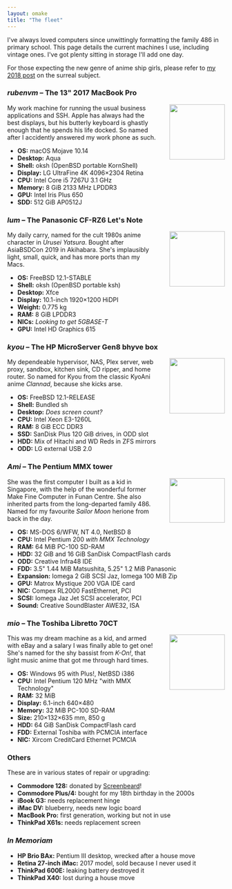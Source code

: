 ```yaml
---
layout: omake
title: "The fleet"
---
```

I've always loved computers since unwittingly formatting the family 486 in primary school. This page details the current machines I use, including vintage ones. I've got plenty sitting in storage I'll add one day.

For those expecting the new genre of anime ship girls, please refer to [my 2018 post](https://rubenerd.com/azur-lane-neptunia/) on the surreal subject.


### *rubenvm* – The 13" 2017 MacBook Pro

<p><img src="https://rubenerd.com/files/2019/fleet-macbookpro13usbc@1x.png" srcset="https://rubenerd.com/files/2019/fleet-macbookpro13usbc@1x.png 1x, https://rubenerd.com/files/2019/fleet-macbookpro13usbc@2x.png 2x" alt="" style="width:128px; float:right; margin:0 0 1em 2em" /></p>

My work machine for running the usual business applications and SSH. Apple has always had the best displays, but his butterly keyboard is ghastly enough that he spends his life docked. So named after I accidently answered my work phone as such.

* **OS:**      macOS Mojave 10.14
* **Desktop:** Aqua
* **Shell:**   oksh (OpenBSD portable KornShell)
* **Display:** LG UltraFine 4K 4096×2304 Retina
* **CPU:**     Intel Core i5 7267U 3.1 GHz
* **Memory:**  8 GiB 2133 MHz LPDDR3
* **GPU:**     Intel Iris Plus 650
* **SDD:**     512 GiB AP0512J 

### *lum* – The Panasonic CF-RZ6 Let's Note

<p><img src="https://rubenerd.com/files/2019/fleet-letsnote-cf-rz6@1x.jpg" srcset="https://rubenerd.com/files/2019/fleet-letsnote-cf-rz6@1x.jpg 1x, https://rubenerd.com/files/2019/fleet-letsnote-cf-rz6@2x.jpg 2x" alt="" style="width:128px; float:right; margin:0 0 1em 2em;" /></p>

My daily carry, named for the cult 1980s anime character in *Urusei Yatsura*. Bought after AsiaBSDCon 2019 in Akihabara. She's implausibly light, small, quick, and has more ports than my Macs.

* **OS:**      FreeBSD 12.1-STABLE
* **Shell:**   oksh (OpenBSD portable ksh)
* **Desktop:** Xfce
* **Display:** 10.1-inch 1920×1200 HiDPI
* **Weight:**  0.775 kg
* **RAM:**     8 GiB LPDDR3
* **NICs:**    *Looking to get 5GBASE-T*
* **GPU:**     Intel HD Graphics 615


### *kyou* – The HP MicroServer Gen8 bhyve box

<p><img src="https://rubenerd.com/files/2019/fleet-companioncube@1x.jpg" srcset="https://rubenerd.com/files/2019/fleet-companioncube@1x.jpg 1x, https://rubenerd.com/files/2019/fleet-companioncube@2x.jpg 2x" alt="" style="width:128px; float:right; margin:0 0 1em 2em;" /></p>

My dependeable hypervisor, NAS, Plex server, web proxy, sandbox, kitchen sink, CD ripper, and home router. So named for Kyou from the classic KyoAni anime *Clannad*, because she kicks arse. 

* **OS:**      FreeBSD 12.1-RELEASE
* **Shell:**   Bundled sh
* **Desktop:** *Does screen count?*
* **CPU:**     Intel Xeon E3-1260L
* **RAM:**     8 GiB ECC DDR3
* **SSD:**     SanDisk Plus 120 GiB drives, in ODD slot
* **HDD:**     Mix of Hitachi and WD Reds in ZFS mirrors
* **ODD:**     LG external USB 2.0


### *Ami* – The Pentium MMX tower

<p><img src="https://rubenerd.com/files/2019/mmx@1x.jpg" srcset="https://rubenerd.com/files/2019/mmx@1x.jpg 1x, https://rubenerd.com/files/2019/mmx@2x.jpg 2x" alt="" style="width:128px; height:103px; float:right; margin:0 0 1em 2em;" /></p>

She was the first computer I built as a kid in Singapore, with the help of the wonderful former Make Fine Computer in Funan Centre. She also inherited parts from the long-departed family 486. Named for my favourite *Sailor Moon* herione from back in the day.

* **OS:**    MS-DOS 6/WFW, NT 4.0, NetBSD 8
* **CPU:**   Intel Pentium 200 *with MMX Technology*
* **RAM:**   64 MiB PC-100 SD-RAM
* **HDD:**   32 GiB and 16 GiB SanDisk CompactFlash cards
* **ODD:**   Creative Infra48 IDE
* **FDD:**   3.5" 1.44 MiB Matsushita, 5.25" 1.2 MiB Panasonic
* **Expansion:**  Iomega 2 GiB SCSI Jaz, Iomega 100 MiB Zip
* **GPU:**   Matrox Mystique 200 VGA IDE card
* **NIC:**   Compex RL2000 FastEthernet, PCI
* **SCSI:**  Iomega Jaz Jet SCSI accelerator, PCI
* **Sound:** Creative SoundBlaster AWE32, ISA


### *mio* – The Toshiba Libretto 70CT

<p><img src="https://rubenerd.com/files/2019/libretto@1x.jpg" srcset="https://rubenerd.com/files/2019/libretto@1x.jpg 1x, https://rubenerd.com/files/2019/libretto@2x.jpg 2x" alt="" style="width:128px; float:right; margin:0 0 1em 2em" /></p>

This was my dream machine as a kid, and armed with eBay and a salary I was finally able to get one! She's named for the shy bassist from *K-On!*, that light music anime that got me through hard times.

* **OS:**      Windows 95 with Plus!, NetBSD i386
* **CPU:**     Intel Pentium 120 MHz "with MMX Technology"
* **RAM:**     32 MiB
* **Display:** 6.1-inch 640×480
* **Memory:**  32 MiB PC-100 SD-RAM
* **Size:**    210×132×635 mm, 850 g
* **HDD:**     64 GiB SanDisk CompactFlash card
* **FDD:**     External Toshiba with PCMCIA interface
* **NIC:**     Xircom CreditCard Ethernet PCMCIA


### Others

These are in various states of repair or upgrading:

* **Commodore 128:** donated by [Screenbeard](https://the.geekorium.com.au)!
* **Commodore Plus/4:** bought for my 18th birthday in the 2000s
* **iBook G3:** needs replacement hinge
* **iMac DV:** blueberry, needs new logic board
* **MacBook Pro:** first generation, working but not in use
* **ThinkPad X61s:** needs replacement screen


### *In Memoriam*

* **HP Brio BAx:** Pentium III desktop, wrecked after a house move
* **Retina 27-inch iMac:** 2017 model, sold because I never used it
* **ThinkPad 600E:** leaking battery destroyed it
* **ThinkPad X40:** lost during a house move

